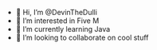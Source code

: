 - 👋 Hi, I’m @DevinTheDulli
- 👀 I’m interested in Five M
- 🌱 I’m currently learning Java
- 💞️ I’m looking to collaborate on cool stuff

<!---
DevinTheDulli/DevinTheDulli is a ✨ special ✨ repository because its `README.md` (this file) appears on your GitHub profile.
You can click the Preview link to take a look at your changes.
--->
